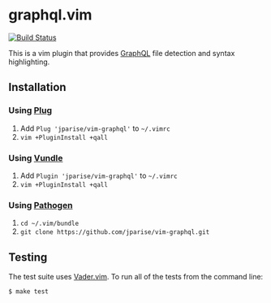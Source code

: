 # graphql.vim

[![Build Status](https://travis-ci.org/jparise/vim-graphql.svg)](https://travis-ci.org/jparise/vim-graphql)

This is a vim plugin that provides [GraphQL][gql] file detection and syntax
highlighting.

## Installation

### Using [Plug][plug]

1. Add `Plug 'jparise/vim-graphql'` to `~/.vimrc`
2. `vim +PluginInstall +qall`

### Using [Vundle][v]

1. Add `Plugin 'jparise/vim-graphql'` to `~/.vimrc`
2. `vim +PluginInstall +qall`

### Using [Pathogen][p]

1. `cd ~/.vim/bundle`
2. `git clone https://github.com/jparise/vim-graphql.git`

[gql]: https://facebook.github.io/graphql/
[p]: https://github.com/tpope/vim-pathogen
[plug]: https://github.com/junegunn/vim-plug
[v]: https://github.com/gmarik/vundle

## Testing

The test suite uses [Vader.vim](https://github.com/junegunn/vader.vim). To run
all of the tests from the command line:

    $ make test
